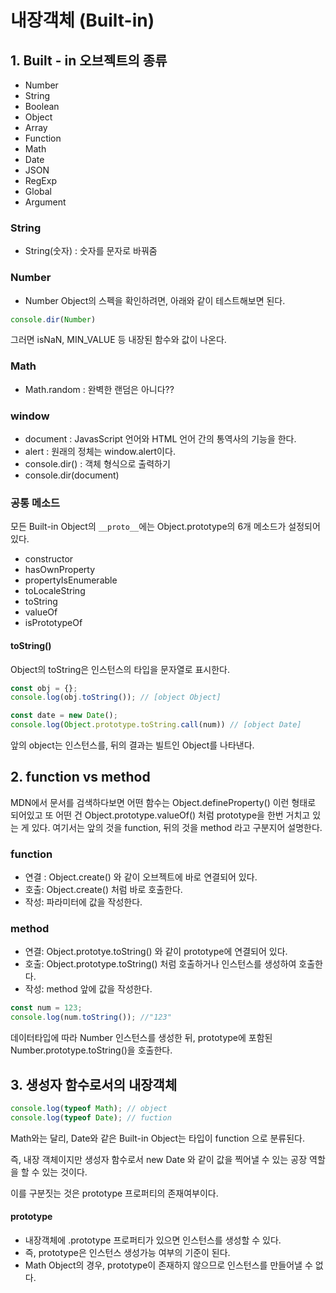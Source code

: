 # 내장객체 (Built-in)



## 1. Built - in 오브젝트의 종류

- Number
- String
- Boolean
- Object
- Array
- Function
- Math
- Date
- JSON
- RegExp
- Global
- Argument



### String

- String(숫자) : 숫자를 문자로 바꿔줌



### Number

- Number Object의 스펙을 확인하려면, 아래와 같이 테스트해보면 된다. 

```javascript
console.dir(Number)
```

그러면 isNaN, MIN_VALUE 등 내장된 함수와 값이 나온다.



### Math

- Math.random : 완벽한 랜덤은 아니다??



### window

- document : JavasScript 언어와 HTML 언어 간의 통역사의 기능을 한다. 
- alert  : 원래의 정체는 window.alert이다. 
- console.dir() : 객체 형식으로 출력하기 
- console.dir(document)



### 공통 메소드

모든 Built-in Object의 `__proto__`에는 Object.prototype의 6개 메소드가 설정되어 있다. 

- constructor 
- hasOwnProperty
- propertyIsEnumerable
- toLocaleString
- toString
- valueOf
- isPrototypeOf



#### toString()

Object의 toString은 인스턴스의 타입을 문자열로 표시한다. 

```javascript
const obj = {};
console.log(obj.toString()); // [object Object]

const date = new Date();
console.log(Object.prototype.toString.call(num)) // [object Date]
```

앞의 object는 인스턴스를, 뒤의 결과는 빌트인 Object를 나타낸다.





## 2. function vs method

MDN에서 문서를 검색하다보면 어떤 함수는 Object.defineProperty() 이런 형태로 되어있고 또 어떤 건 Object.prototype.valueOf() 처럼 prototype을 한번 거치고 있는 게 있다. 여기서는 앞의 것을 function, 뒤의 것을 method 라고 구분지어 설명한다.

### function

- 연결 : Object.create() 와 같이 오브젝트에 바로 연결되어 있다.
- 호출: Object.create() 처럼 바로 호출한다. 
- 작성: 파라미터에 값을 작성한다.

### method

- 연결: Object.prototye.toString() 와 같이 prototype에 연결되어 있다. 
- 호출: Object.prototype.toString() 처럼 호출하거나 인스턴스를 생성하여 호출한다.
- 작성: method 앞에 값을 작성한다. 

```javascript
const num = 123;
console.log(num.toString()); //"123"
```

데이터타입에 따라 Number 인스턴스를 생성한 뒤, prototype에 포함된Number.prototype.toString()을 호출한다.





## 3. 생성자 함수로서의 내장객체

```javascript
console.log(typeof Math); // object
console.log(typeof Date); // fuction
```

Math와는 달리, Date와 같은 Built-in Object는 타입이 function 으로 분류된다. 

즉, 내장 객체이지만 생성자 함수로서 new Date 와 같이 값을 찍어낼 수 있는 공장 역할을 할 수 있는 것이다.

이를 구분짓는 것은 prototype 프로퍼티의 존재여부이다.



#### prototype

- 내장객체에 .prototype 프로퍼티가 있으면 인스턴스를 생성할 수 있다. 
- 즉, prototype은 인스턴스 생성가능 여부의 기준이 된다. 
- Math Object의 경우, prototype이 존재하지 않으므로 인스턴스를 만들어낼 수 없다.
